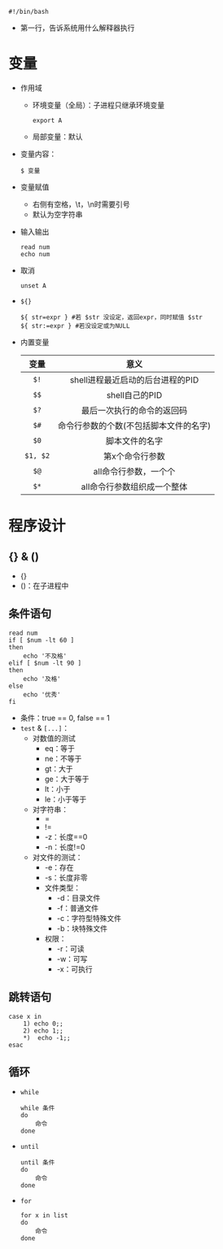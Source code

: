 ```shell
#!/bin/bash
```

- 第一行，告诉系统用什么解释器执行

# 变量

- 作用域

	- 环境变量（全局）：子进程只继承环境变量

		```shell
		export A
		```

	- 局部变量：默认

- 变量内容：

	```shell
	$ 变量
	```

- 变量赋值

	- 右侧有空格，\t，\n时需要引号
	- 默认为空字符串

- 输入输出

	```shell
	read num
	echo num
	```

- 取消

	```shell
	unset A
	```

- `${}`

	```shell
	${ str=expr } #若 $str 没设定，返回expr，同时赋值 $str
	${ str:=expr } #若没设定或为NULL
	```

- 内置变量

	|   变量   |                  意义                  |
	| :------: | :------------------------------------: |
	|   `$!`   |    shell进程最近启动的后台进程的PID    |
	|   `$$`   |             shell自己的PID             |
	|   `$?`   |       最后一次执行的命令的返回码       |
	|   `$#`   | 命令行参数的个数(不包括脚本文件的名字) |
	|   `$0`   |             脚本文件的名字             |
	| `$1, $2` |            第x个命令行参数             |
	|   `$@`   |         all命令行参数，一个个          |
	|   `$*`   |      all命令行参数组织成一个整体       |

# 程序设计

## {} & ()

- {}
- ()：在子进程中

## 条件语句

```shell
read num
if [ $num -lt 60 ]
then
    echo '不及格'
elif [ $num -lt 90 ]
then
    echo '及格'
else
    echo '优秀'
fi
```

- 条件：true == 0, false == 1
- `test` & `[...]`：
	- 对数值的测试
		- eq：等于
		- ne：不等于
		- gt：大于
		- ge：大于等于
		- lt：小于
		- le：小于等于
	- 对字符串：
		- =
		- !=
		- -z：长度==0
		- -n：长度!=0
	- 对文件的测试：
		- -e：存在
		- -s：长度非零
		- 文件类型：
			- -d：目录文件
			- -f：普通文件
			- -c：字符型特殊文件
			- -b：块特殊文件
		- 权限：
			- -r：可读
			- -w：可写
			- -x：可执行

## 跳转语句

```shell
case x in
    1) echo 0;;
    2) echo 1;;
    *)  echo -1;;
esac
```

## 循环

- `while`

	```shell
	while 条件
	do
	    命令
	done
	```

- `until`

	```shell
	until 条件
	do
	    命令
	done
	```

- `for`

	```shell
	for x in list
	do
	    命令
	done
	```

